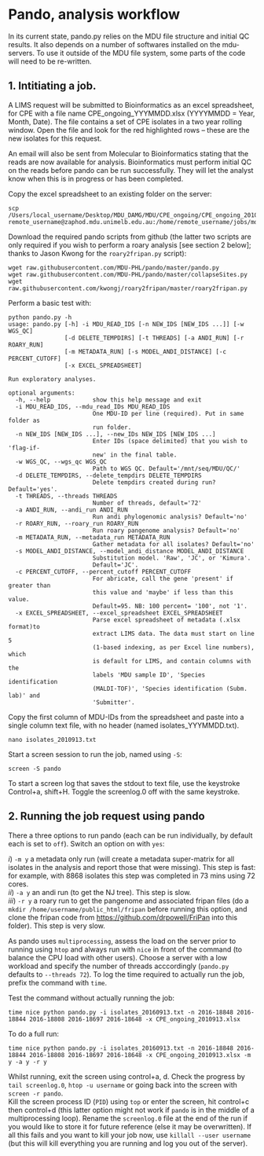 # Pando, analysis workflow
In its current state, pando.py relies on the MDU file structure and initial QC results.  It also depends on a number of softwares installed on the mdu-servers.  To use it outside of the MDU file system, some parts of the code will need to be re-written.  

## 1. Intitiating a job.

A LIMS request will be submitted to Bioinformatics as an excel spreadsheet, for CPE with a file name CPE_ongoing_YYYMMDD.xlsx (YYYYMMDD = Year, Month, Date).  The file contains a set of CPE isolates in a two year rolling window.  Open the file and look for the red highlighted rows – these are the new isolates for this request.

An email will also be sent from Molecular to Bioinformatics stating that the reads are now available for analysis.  Bioinformatics must perform initial QC on the reads before pando can be run successfully.  They will let the analyst know when this is in progress or has been completed.  

Copy the excel spreadsheet to an existing folder on the server:
```
scp /Users/local_username/Desktop/MDU_DAMG/MDU/CPE_ongoing/CPE_ongoing_2010913.xlsx remote_username@zaphod.mdu.unimelb.edu.au:/home/remote_username/jobs/mdu/CPE_ongoing/pando
```

Download the required pando scripts from github (the latter two scripts are only required if you wish to perform a roary analysis [see section 2 below]; thanks to Jason Kwong for the `roary2fripan.py` script):
```
wget raw.githubusercontent.com/MDU-PHL/pando/master/pando.py
wget raw.githubusercontent.com/MDU-PHL/pando/master/collapseSites.py
wget raw.githubusercontent.com/kwongj/roary2fripan/master/roary2fripan.py
```

Perform a basic test with:
```
python pando.py -h
usage: pando.py [-h] -i MDU_READ_IDS [-n NEW_IDS [NEW_IDS ...]] [-w WGS_QC]
                [-d DELETE_TEMPDIRS] [-t THREADS] [-a ANDI_RUN] [-r ROARY_RUN]
                [-m METADATA_RUN] [-s MODEL_ANDI_DISTANCE] [-c PERCENT_CUTOFF]
                [-x EXCEL_SPREADSHEET]

Run exploratory analyses.

optional arguments:
  -h, --help            show this help message and exit
  -i MDU_READ_IDS, --mdu_read_IDs MDU_READ_IDS
                        One MDU-ID per line (required). Put in same folder as
                        run folder.
  -n NEW_IDS [NEW_IDS ...], --new_IDs NEW_IDS [NEW_IDS ...]
                        Enter IDs (space delimited) that you wish to 'flag-if-
                        new' in the final table.
  -w WGS_QC, --wgs_qc WGS_QC
                        Path to WGS QC. Default='/mnt/seq/MDU/QC/'
  -d DELETE_TEMPDIRS, --delete_tempdirs DELETE_TEMPDIRS
                        Delete tempdirs created during run? Default='yes'.
  -t THREADS, --threads THREADS
                        Number of threads, default='72'
  -a ANDI_RUN, --andi_run ANDI_RUN
                        Run andi phylogenomic analysis? Default='no'
  -r ROARY_RUN, --roary_run ROARY_RUN
                        Run roary pangenome analysis? Default='no'
  -m METADATA_RUN, --metadata_run METADATA_RUN
                        Gather metadata for all isolates? Default='no'
  -s MODEL_ANDI_DISTANCE, --model_andi_distance MODEL_ANDI_DISTANCE
                        Substitution model. 'Raw', 'JC', or 'Kimura'.
                        Default='JC'.
  -c PERCENT_CUTOFF, --percent_cutoff PERCENT_CUTOFF
                        For abricate, call the gene 'present' if greater than
                        this value and 'maybe' if less than this value.
                        Default=95. NB: 100 percent= '100', not '1'.
  -x EXCEL_SPREADSHEET, --excel_spreadsheet EXCEL_SPREADSHEET
                        Parse excel spreadsheet of metadata (.xlsx format)to
                        extract LIMS data. The data must start on line 5
                        (1-based indexing, as per Excel line numbers), which
                        is default for LIMS, and contain columns with the
                        labels 'MDU sample ID', 'Species identification
                        (MALDI-TOF)', 'Species identification (Subm. lab)' and
                        'Submitter'.

```


Copy the first column of MDU-IDs from the spreadsheet and paste into a single column text file, with no header (named isolates_YYYMMDD.txt).

```
nano isolates_2010913.txt
```

Start a screen session to run the job, named using `-S`:
```
screen -S pando
```

To start a screen log that saves the stdout to text file, use the keystroke
Control+a, shift+H.  Toggle the screenlog.0 off with the same keystroke.   

## 2. Running the job request using pando
There a three options to run pando (each can be run individually, by default each is set to `off`).  Switch an option on with `yes`:

<i>i</i>) `-m y` a metadata only run (will create a metadata super-matrix for all isolates in the analysis and report those that were missing). This step is fast: for example, with 8868 isolates this step was completed in 73 mins using 72 cores.<br>
<i>ii</i>) `-a y` an andi run (to get the NJ tree). This step is slow. <br>
<i>iii</i>) `-r y` a roary run to get the pangenome and associated fripan files (do a `mkdir /home/username/public_html/fripan` before running this option, and clone the fripan code from https://github.com/drpowell/FriPan into this folder).  This step is very slow.<br>  

As pando uses `multiprocessing`, assess the load on the server prior to running using `htop` and always run with `nice` in front of the command (to balance the CPU load with other users).  Choose a server with a low workload and specify the number of threads acccordingly (`pando.py` defaults to `--threads 72`).  To log the time required to actually run the job, prefix the command with `time`.  <br>

Test the command without actually running the job:
```
time nice python pando.py -i isolates_20160913.txt -n 2016-18848 2016-18844 2016-18808 2016-18697 2016-18648 -x CPE_ongoing_2010913.xlsx
```

To do a full run:
```
time nice python pando.py -i isolates_20160913.txt -n 2016-18848 2016-18844 2016-18808 2016-18697 2016-18648 -x CPE_ongoing_2010913.xlsx -m y -a y -r y
```

Whilst running, exit the screen using control+a, d.  Check the progress by `tail screenlog.0`, `htop -u username` or going back into the screen with `screen -r pando`. <br>
Kill the screen process ID (`PID`) using `top` or enter the screen, hit control+c then control+d (this latter option might not work if `pando` is in the middle of a multiprocessing loop).  Rename the `screenlog.0` file at the end of the run if you would like to store it for future reference (else it may be overwritten).  If all this fails and you want to kill your job now, use `killall --user username` (but this will kill everything you are running and log you out of the server).
